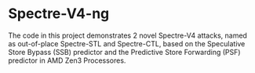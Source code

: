 # Spectre-V4-ng
The code in this project demonstrates 2 novel Spectre-V4 attacks, named as out-of-place Spectre-STL and Spectre-CTL, based on the Speculative Store Bypass (SSB) predictor and the Predictive Store Forwarding (PSF) predictor in AMD Zen3 Processores.
